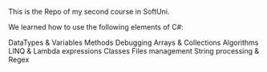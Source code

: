 This is the Repo of my second course in SoftUni.

We learned how to use the following elements of C#:

DataTypes & Variables
Methods
Debugging
Arrays & Collections
Algorithms
LINQ & Lambda expressions
Classes
Files management
String processing & Regex